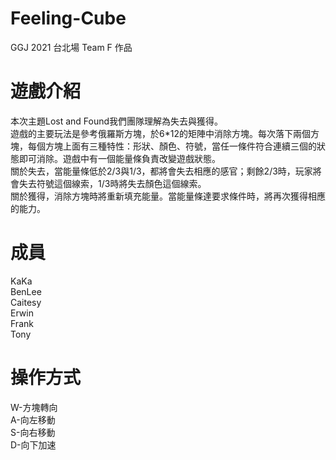 # Feeling-Cube
GGJ 2021 台北場 Team F 作品
# 遊戲介紹
本次主題Lost and Found我們團隊理解為失去與獲得。  
遊戲的主要玩法是參考俄羅斯方塊，於6*12的矩陣中消除方塊。每次落下兩個方塊，每個方塊上面有三種特性：形狀、顏色、符號，當任一條件符合連續三個的狀態即可消除。遊戲中有一個能量條負責改變遊戲狀態。  
關於失去，當能量條低於2/3與1/3，都將會失去相應的感官；剩餘2/3時，玩家將會失去符號這個線索，1/3時將失去顏色這個線索。  
關於獲得，消除方塊時將重新填充能量。當能量條達要求條件時，將再次獲得相應的能力。  
# 成員
KaKa  
BenLee  
Caitesy  
Erwin  
Frank  
Tony
# 操作方式  
W-方塊轉向  
A-向左移動  
S-向右移動  
D-向下加速  



